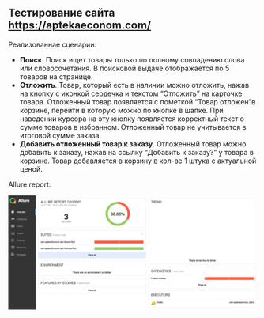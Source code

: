 ## Тестирование сайта https://aptekaeconom.com/

Реализованнае сценарии:

- **Поиск**. Поиск ищет товары только по полному совпадению слова или словосочетания. В поисковой выдаче отображается по 5 товаров на странице.
- **Отложить**. Товар, который есть в наличии можно отложить, нажав на кнопку с иконкой сердечка и текстом “Отложить” на карточке товара. Отложенный товар появляется с пометкой “Товар отложен”в корзине, перейти в которую можно по кнопке в шапке. При наведении курсора на эту кнопку появляется корректный текст о сумме товаров в избранном. Отложенный товар не учитывается в итоговой сумме заказа.
- **Добавить отложенный товар к заказу**. Отложенный товар можно добавить к заказу, нажав на ссылку “Добавить к заказу?” у товара в корзине. Товар добавляется в корзину в кол-ве 1 штука с актуальной ценой.

Allure report:

![img.png](img.png)